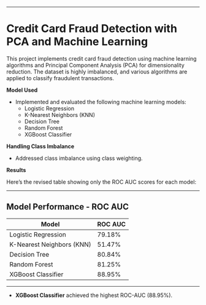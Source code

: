 
---

# Credit Card Fraud Detection with PCA and Machine Learning

This project implements credit card fraud detection using machine learning algorithms and Principal Component Analysis (PCA) for dimensionality reduction. The dataset is highly imbalanced, and various algorithms are applied to classify fraudulent transactions.

 **Model Used**
   - Implemented and evaluated the following machine learning models:
     - Logistic Regression
     - K-Nearest Neighbors (KNN)
     - Decision Tree
     - Random Forest
     - XGBoost Classifier

**Handling Class Imbalance**
   - Addressed class imbalance using class weighting.

     
**Results**

   Here’s the revised table showing only the ROC AUC scores for each model:

---

## Model Performance - ROC AUC

| Model                    | ROC AUC |
|--------------------------|---------|
| Logistic Regression      | 79.18%  |
| K-Nearest Neighbors (KNN) | 51.47%  |
| Decision Tree            | 80.84%  |
| Random Forest            | 81.25%  |
| XGBoost Classifier       | 88.95%  |

---



   - **XGBoost Classifier** achieved the highest ROC-AUC (88.95%).



